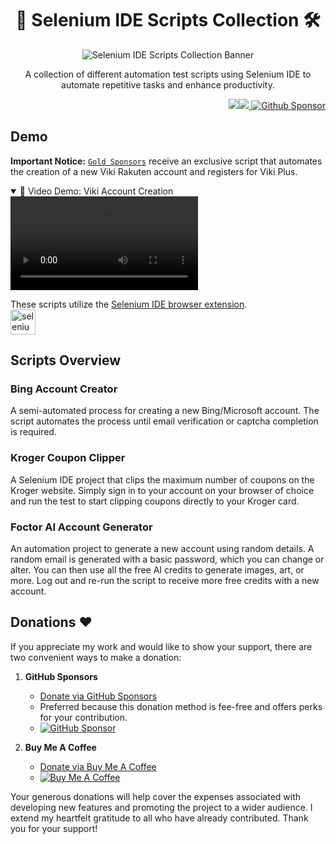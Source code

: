 <h1 align="center">📝 Selenium IDE Scripts Collection 🛠️</h1>

<p align="center">
    <img src="https://github.com/user-attachments/assets/69cc6d27-1510-429a-b1b0-631f3b6c9358" alt="Selenium IDE Scripts Collection Banner"/>
</p>

<p align="center">A collection of different automation test scripts using Selenium IDE to automate repetitive tasks and enhance productivity.</p>

<p align="right"> 
    <img src="https://img.shields.io/badge/python-3670A0?style=for-the-badge&logo=python&logoColor=ffdd54"/><img src="https://img.shields.io/badge/-selenium-%43B02A?style=for-the-badge&logo=selenium&logoColor=white"/><a href="https://github.com/sponsors/Prem-ium" target="_blank">
    <img src="https://img.shields.io/badge/sponsor-30363D?style=for-the-badge&logo=GitHub-Sponsors&logoColor=#EA4AA" alt="Github Sponsor"/></a>
</p>

## Demo

**Important Notice:** [`Gold Sponsors`](https://github.com/sponsors/Prem-ium) receive an exclusive script that automates the creation of a new Viki Rakuten account and registers for Viki Plus.

<details open>
  <summary>🎥 Video Demo: Viki Account Creation</summary>
  <video src="https://github.com/user-attachments/assets/5929f701-6312-470c-b79e-7c259809eeb6" controls="controls" style="max-width: 100%; height: auto;">
    Your browser does not support video tags.
  </video>
</details>

These scripts utilize the [Selenium IDE browser extension](https://github.com/SeleniumHQ/selenium-ide).  
<a href="https://www.selenium.dev/selenium-ide/" target="_blank" rel="noreferrer">
  <img src="https://raw.githubusercontent.com/detain/svg-logos/780f25886640cef088af994181646db2f6b1a3f8/svg/selenium-logo.svg" alt="selenium" width="40" height="40" />
</a>

## Scripts Overview

### Bing Account Creator

A semi-automated process for creating a new Bing/Microsoft account. The script automates the process until email verification or captcha completion is required.

### Kroger Coupon Clipper

A Selenium IDE project that clips the maximum number of coupons on the Kroger website. Simply sign in to your account on your browser of choice and run the test to start clipping coupons directly to your Kroger card.

### Foctor AI Account Generator

An automation project to generate a new account using random details. A random email is generated with a basic password, which you can change or alter. You can then use all the free AI credits to generate images, art, or more. Log out and re-run the script to receive more free credits with a new account.

## Donations ❤️

If you appreciate my work and would like to show your support, there are two convenient ways to make a donation:

1. **GitHub Sponsors**
   - [Donate via GitHub Sponsors](https://github.com/sponsors/Prem-ium)
   - Preferred because this donation method is fee-free and offers perks for your contribution.
   - [![GitHub Sponsor](https://img.shields.io/badge/sponsor-30363D?style=for-the-badge&logo=GitHub-Sponsors&logoColor=#EA4AAA)](https://github.com/sponsors/Prem-ium)

2. **Buy Me A Coffee**
   - [Donate via Buy Me A Coffee](https://www.buymeacoffee.com/prem.ium)
   - [![Buy Me A Coffee](https://img.shields.io/badge/Buy%20Me%20a%20Coffee-ffdd00?style=for-the-badge&logo=buy-me-a-coffee&logoColor=black)](https://www.buymeacoffee.com/prem.ium)

Your generous donations will help cover the expenses associated with developing new features and promoting the project to a wider audience. I extend my heartfelt gratitude to all who have already contributed. Thank you for your support!

